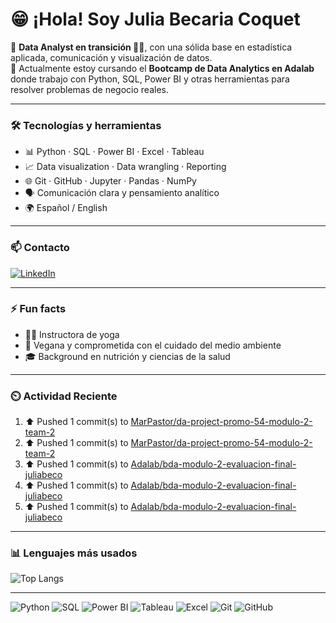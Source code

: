 
# 😁 ¡Hola! Soy Julia Becaria Coquet

🎯 **Data Analyst en transición 🤸‍♀️**, con una sólida base en estadística aplicada, comunicación y visualización de datos.  
🚀 Actualmente estoy cursando el **Bootcamp de Data Analytics en Adalab** donde trabajo con Python, SQL, Power BI y otras herramientas para resolver problemas de negocio reales.

---

### 🛠️ Tecnologías y herramientas

- 📊 Python · SQL · Power BI · Excel · Tableau  
- 📈 Data visualization · Data wrangling · Reporting  
- 🌐 Git · GitHub · Jupyter · Pandas · NumPy  
- 🗣️ Comunicación clara y pensamiento analítico  
- 🌍 Español / English

---

### 📫 Contacto

[![LinkedIn](https://img.shields.io/badge/LinkedIn-Julia%20Becaria%20Coquet-0077B5?style=for-the-badge&logo=linkedin&logoColor=white)](https://www.linkedin.com/in/julia-becaria-coquet/)

---

### ⚡ Fun facts

- 🧘‍♀️ Instructora de yoga
- 🥑 Vegana y comprometida con el cuidado del medio ambiente
- 🎓 Background en nutrición y ciencias de la salud

---
### ⏲️ Actividad Reciente
<!--RECENT_ACTIVITY:start-->
1. ⬆️ Pushed 1 commit(s) to [MarPastor/da-project-promo-54-modulo-2-team-2](https://github.com/MarPastor/da-project-promo-54-modulo-2-team-2)<br>
2. ⬆️ Pushed 1 commit(s) to [MarPastor/da-project-promo-54-modulo-2-team-2](https://github.com/MarPastor/da-project-promo-54-modulo-2-team-2)<br>
3. ⬆️ Pushed 1 commit(s) to [Adalab/bda-modulo-2-evaluacion-final-juliabeco](https://github.com/Adalab/bda-modulo-2-evaluacion-final-juliabeco)<br>
4. ⬆️ Pushed 1 commit(s) to [Adalab/bda-modulo-2-evaluacion-final-juliabeco](https://github.com/Adalab/bda-modulo-2-evaluacion-final-juliabeco)<br>
5. ⬆️ Pushed 1 commit(s) to [Adalab/bda-modulo-2-evaluacion-final-juliabeco](https://github.com/Adalab/bda-modulo-2-evaluacion-final-juliabeco)<br>
<!--RECENT_ACTIVITY:end-->
---
### 📊 Lenguajes más usados

![Top Langs](https://github-readme-stats.vercel.app/api/top-langs/?username=juliabeco&layout=compact&theme=default)

<!--
### 📊 GitHub Stats (oculto por ahora)

![Julia's GitHub Stats](https://github-readme-stats.vercel.app/api?username=juliabeco&show_icons=true&theme=default&hide_title=true)
-->
---
<p>
  <img src="https://img.shields.io/badge/Python-3776AB?style=for-the-badge&logo=python&logoColor=white" alt="Python"/>
  <img src="https://img.shields.io/badge/SQL-4479A1?style=for-the-badge&logo=mysql&logoColor=white" alt="SQL"/>
  <img src="https://img.shields.io/badge/Power%20BI-F2C811?style=for-the-badge&logo=powerbi&logoColor=black" alt="Power BI"/>
  <img src="https://img.shields.io/badge/Tableau-E97627?style=for-the-badge&logo=tableau&logoColor=white" alt="Tableau"/>
  <img src="https://img.shields.io/badge/Excel-217346?style=for-the-badge&logo=microsoft-excel&logoColor=white" alt="Excel"/>
  <img src="https://img.shields.io/badge/Git-F05032?style=for-the-badge&logo=git&logoColor=white" alt="Git"/>
  <img src="https://img.shields.io/badge/GitHub-181717?style=for-the-badge&logo=github&logoColor=white" alt="GitHub"/>
</p>
